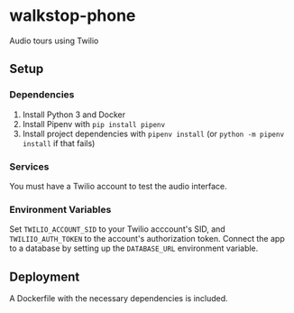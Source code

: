 # walkstop-phone
Audio tours using Twilio

## Setup

### Dependencies
1. Install Python 3 and Docker
2. Install Pipenv with `pip install pipenv`
3. Install project dependencies with `pipenv install` (or `python -m pipenv install` if that fails)

### Services
You must have a Twilio account to test the audio interface.

### Environment Variables
Set `TWILIO_ACCOUNT_SID` to your Twilio acccount's SID, and `TWILIIO_AUTH_TOKEN` to the account's authorization token.
Connect the app to a database by setting up the `DATABASE_URL` environment variable.

## Deployment
A Dockerfile with the necessary dependencies is included.
